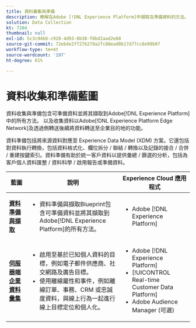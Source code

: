 ```yaml
---
title: 資料彙集與準備
description: 瞭解在Adobe [!DNL Experience Platform]中擷取及準備資料的方法。
solution: Data Collection
kt: 7204
thumbnail: null
exl-id: 5c3c94b6-c928-4d93-8b38-f8bd2aad2e68
source-git-commit: 72eb4e2ff276279a2fc88ead0b17d77cc8e99b97
workflow-type: tm+mt
source-wordcount: '197'
ht-degree: 61%

---
```


# 資料收集和準備藍圖

資料收集與準備包含可準備資料並將其擷取到Adobe[!DNL Experience Platform]中的所有方法。 以及收集資料以Adobe[!DNL Experience Platform Edge Network]及透過側轉送後續將資料轉送至企業目的地的功能。

資料準備包括將來源資料對應至 Experience Data Model (XDM) 方案。它還包括對資料執行轉換，包括資料格式化、欄位拆分 / 聯結 / 轉換以及記錄的接合 / 合併 / 重建按鍵索引。資料準備有助於統一客戶資料以提供彙總 / 篩選的分析，包括為客戶個人資料匯整 / 資料科學 / 啟用報告或準備資料。

| 藍圖 | 說明 | Experience Cloud 應用程式 |
|---|---|---|
| **[資料準備與擷取](ingestion.md)** | <ul><li>資料準備與擷取Blueprint包含可準備資料並將其擷取到Adobe[!DNL Experience Platform]的所有方法。</ul></li> | <ul><li> Adobe [!DNL Experience Platform] </ul></li> |
| **[伺服器端企業資料彙集](server-side-collection.md)** | <ul><li>啟用至基於已知個人資料的目標，例如電子郵件供應商、社交網路及廣告目標。 </li><li>使用離線屬性和事件，例如離線訂單、事務、CRM 或忠誠度資料，與線上行為一起進行線上目標定位和個人化。</li></ul> | <ul><li>Adobe [!DNL Experience Platform]</li><li> [!UICONTROL Real-time Customer Data Platform]</li><li>Adobe Audience Manager (可選)</li></ul> |

